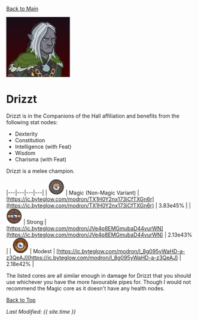 [Back to Main](index.md)

![Drizzt Portrait](images/portraits/drizzt.png)

# Drizzt

Drizzt is in the Companions of the Hall affiliation and benefits from the following stat nodes:

* Dexterity
* Constitution
* Intelligence (with Feat)
* Wisdom
* Charisma (with Feat)

Drizzt is a melee champion.

|---|---|---|---|
| ![Magic Core](images/core_4_magic.png) | Magic (Non-Magic Variant) | [https://ic.byteglow.com/modron/TX1H0Y2nx173iCfTXGn6r](https://ic.byteglow.com/modron/TX1H0Y2nx173iCfTXGn6r) | 3.83e45% |
| ![Strong Core](images/core_2_strong.png) | Strong | [https://ic.byteglow.com/modron/JVe4p8EMGmubaD44vurWN](https://ic.byteglow.com/modron/JVe4p8EMGmubaD44vurWN) | 2.13e43% |
| ![Modest Core](images/core_1_modest.png) | Modest | [https://ic.byteglow.com/modron/I_8g095yWaHD-a-z3QeAJ](https://ic.byteglow.com/modron/I_8g095yWaHD-a-z3QeAJ) | 2.18e42% |

The listed cores are all similar enough in damage for Drizzt that you should use whichever you have the more favourable pipes for. Though I would not recommend the Magic core as it doesn't have any health nodes.

[Back to Top](#top)

*Last Modified: {{ site.time }}*